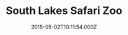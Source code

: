 ---
date: 2015-05-02T10:11:54.000Z
title: South Lakes Safari Zoo
latitude: 54.166169709990356
longitude: -3.1691313359223874
url: https://www.southlakessafarizoo.com
category: checkin
---